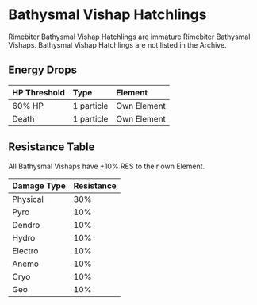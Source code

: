 # Bathysmal Vishap Hatchlings
Rimebiter Bathysmal Vishap Hatchlings are immature Rimebiter Bathysmal Vishaps. Bathysmal Vishap Hatchlings are not listed in the Archive.   

## Energy Drops
| HP Threshold | Type | Element |
| :--- | :--- | :--- |
| 60% HP | 1 particle | Own Element |
| Death | 1 particle | Own Element |

## Resistance Table
All Bathysmal Vishaps have +10% RES to their own Element.

| Damage Type | Resistance |
| :--- | :--- |
| Physical | 30% |
| Pyro | 10%| 
| Dendro | 10% |
| Hydro	| 10% |
| Electro	| 10% |
| Anemo	| 10% |
| Cryo	| 10% |
| Geo	| 10% |
